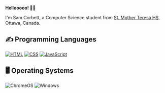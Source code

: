 **Hellooooo! 👋😊**
<p>I'm Sam Corbett, a Computer Science student from <a href="http://mths.ca">St. Mother Teresa HS</a>, Ottawa, Canada.</p>

<h2>✍ Programming Languages</h2>
<p>
 <a href="https://github.com/search?q=user%3Asam-corbett+language%3Ahtml"><img alt="HTML" src="https://img.shields.io/badge/HTML-E34F26.svg?logo=html5&logoColor=white"></a>
 <a href="https://github.com/search?q=user%3Asam-corbett+language%3Acss"><img alt="CSS" src="https://img.shields.io/badge/CSS-1572B6.svg?logo=css3&logoColor=white"></a>
 <a href="https://github.com/search?q=user%3Asam-corbett+language%3Ajavascript"><img alt="JavaScript" src="https://img.shields.io/badge/JavaScript-F7DF1E.svg?logo=javascript&logoColor=black"></a>
</p>
 
 <h2>🖥️ Operating Systems</h2>
<p>
 <img src="https://img.shields.io/badge/chrome%20os-3d89fc?logo=google%20chrome&logoColor=white" alt="ChromeOS">
   <img src="https://img.shields.io/badge/Windows-0078D6?logo=windows&logoColor=white" alt="Windows">
</p>


